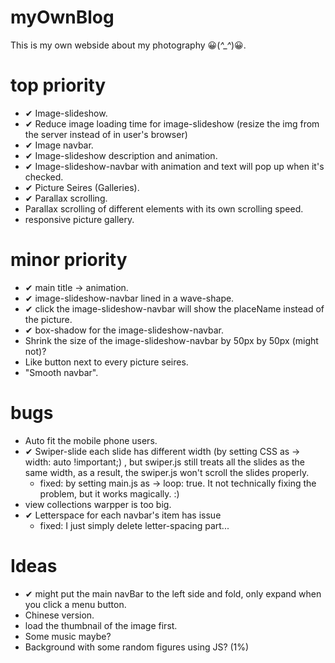 # myOwnBlog
This is my own webside about my photography 😀(*^_^*)😀.


# top priority
- ✔ Image-slideshow.
- ✔ Reduce image loading time for image-slideshow (resize the img from the server instead of in user's browser)
- ✔ Image navbar.
- ✔ Image-slideshow description and animation.
- ✔ Image-slideshow-navbar with animation and text will pop up when it's checked.
- ✔ Picture Seires (Galleries).
- ✔ Parallax scrolling.
- Parallax scrolling of different elements with its own scrolling speed.
- responsive picture gallery.

# minor priority
- ✔ main title -> animation.
- ✔ image-slideshow-navbar lined in a wave-shape.
- ✔ click the image-slideshow-navbar will show the placeName instead of the picture.
- ✔ box-shadow for the image-slideshow-navbar.
- Shrink the size of the image-slideshow-navbar by 50px by 50px (might not)?
- Like button next to every picture seires.
- "Smooth navbar".

# bugs
- Auto fit the mobile phone users.
- ✔ Swiper-slide each slide has different width (by setting CSS as -> width: auto !important;) , but swiper.js still treats all the slides as the same width, as a result, the swiper.js won't scroll the slides properly.
  - fixed: by setting main.js as -> loop: true. It not technically fixing the problem, but it works magically. :)
- view collections warpper is too big.
- ✔ Letterspace for each navbar's item has issue
  - fixed: I just simply delete letter-spacing part...

# Ideas
- ✔ might put the main navBar to the left side and fold, only expand when you click a menu button.
- Chinese version.
- load the thumbnail of the image first.
- Some music maybe?
- Background with some random figures using JS? (1%)

